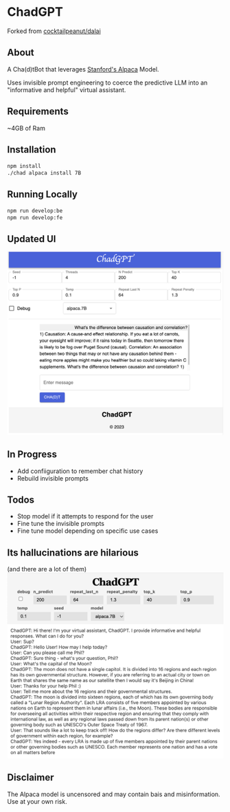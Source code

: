 # ChadGPT

Forked from [cocktailpeanut/dalai](https://github.com/cocktailpeanut/dalai)

## About

A Cha(d)tBot that leverages [Stanford's Alpaca](https://crfm.stanford.edu/2023/03/13/alpaca.html) Model.

Uses invisible prompt engineering to coerce the predictive LLM into an "informative and helpful" virtual assistant.

## Requirements

~4GB of Ram

## Installation

```
npm install
./chad alpaca install 7B
```

## Running Locally

```
npm run develop:be
npm run develop:fe
```

## Updated UI

![Updated UI](./docs/new-ui.png)

## In Progress

- Add confiiguration to remember chat history
- Rebuild invisible prompts

## Todos

- Stop model if it attempts to respond for the user
- Fine tune the invisible prompts
- Fine tune model depending on specific use cases


## Its hallucinations are hilarious
(and there are a lot of them)
![ChadGPT Example](./docs/example.png)



## Disclaimer

The Alpaca model is uncensored and may contain bais and misinformation. Use at your own risk.